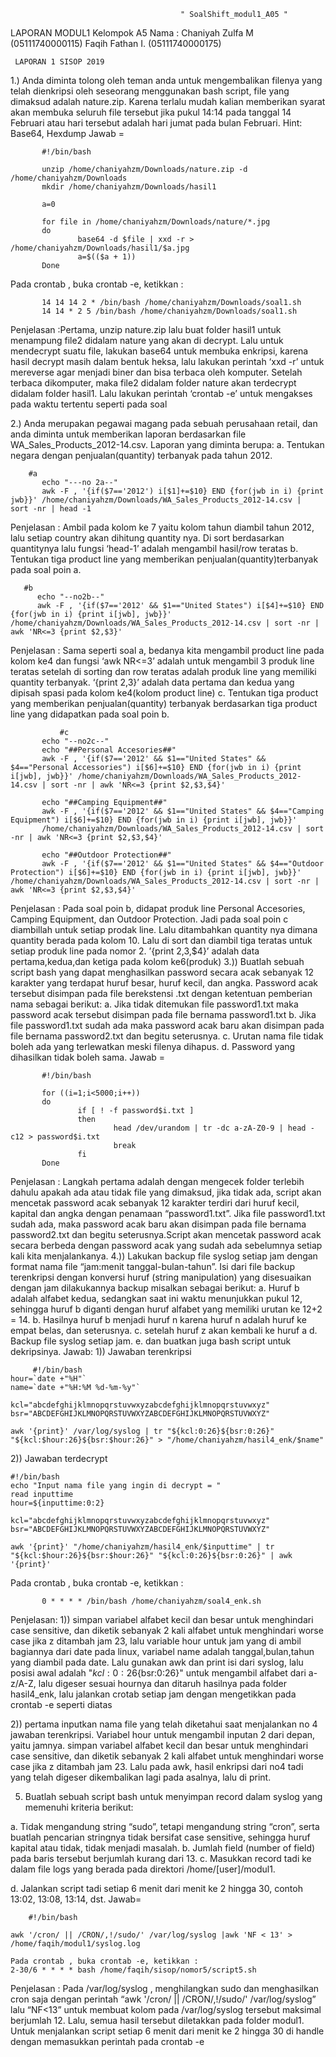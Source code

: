                                           " SoalShift_modul1_A05 "

LAPORAN MODUL1 Kelompok A5
Nama : Chaniyah Zulfa M (05111740000115)
       Faqih Fathan I.  (05111740000175)
       
     LAPORAN 1 SISOP 2019
1.) Anda diminta tolong oleh teman anda untuk mengembalikan filenya yang telah
dienkripsi oleh seseorang menggunakan bash script, file yang dimaksud adalah
nature.zip. Karena terlalu mudah kalian memberikan syarat akan membuka seluruh
file tersebut jika pukul 14:14 pada tanggal 14 Februari atau hari tersebut adalah hari
jumat pada bulan Februari.
Hint: Base64, Hexdump
Jawab =
```
       #!/bin/bash

       unzip /home/chaniyahzm/Downloads/nature.zip -d /home/chaniyahzm/Downloads
       mkdir /home/chaniyahzm/Downloads/hasil1

       a=0

       for file in /home/chaniyahzm/Downloads/nature/*.jpg
       do
               base64 -d $file | xxd -r > /home/chaniyahzm/Downloads/hasil1/$a.jpg
               a=$(($a + 1))
       Done
```

Pada crontab , buka crontab -e, ketikkan :
```
       14 14 14 2 * /bin/bash /home/chaniyahzm/Downloads/soal1.sh
       14 14 * 2 5 /bin/bash /home/chaniyahzm/Downloads/soal1.sh
```
 Penjelasan :Pertama, unzip nature.zip lalu buat folder hasil1 untuk menampung file2 didalam nature yang akan di decrypt. Lalu untuk mendecrypt suatu file, lakukan base64 untuk membuka enkripsi, karena hasil decrypt masih dalam bentuk heksa, lalu lakukan perintah ‘xxd -r’ untuk mereverse agar menjadi biner dan bisa terbaca oleh komputer. Setelah terbaca dikomputer, maka file2 didalam folder nature akan terdecrypt didalam folder hasil1.
 Lalu lakukan perintah ‘crontab -e’ untuk mengakses pada waktu tertentu seperti pada soal

2.) Anda merupakan pegawai magang pada sebuah perusahaan retail, dan anda diminta
untuk memberikan laporan berdasarkan file WA_Sales_Products_2012-14.csv.
Laporan yang diminta berupa:
       a. Tentukan negara dengan penjualan(quantity) terbanyak pada tahun 2012.
```
    #a
       echo "---no 2a--"
       awk -F , '{if($7=='2012') i[$1]+=$10} END {for(jwb in i) {print jwb}}' /home/chaniyahzm/Downloads/WA_Sales_Products_2012-14.csv |     sort -nr | head -1
```
Penjelasan :
Ambil pada kolom ke 7 yaitu kolom tahun diambil tahun 2012, lalu setiap country akan dihitung quantity nya. Di sort berdasarkan quantitynya lalu fungsi ‘head-1’ adalah mengambil hasil/row teratas
       b. Tentukan tiga product line yang memberikan penjualan(quantity)terbanyak pada soal poin a.
 ```
    #b
       echo "--no2b--"
       awk -F , '{if($7=='2012' && $1=="United States") i[$4]+=$10} END {for(jwb in i) {print i[jwb], jwb}}' /home/chaniyahzm/Downloads/WA_Sales_Products_2012-14.csv | sort -nr | awk 'NR<=3 {print $2,$3}'
```
Penjelasan :
Sama seperti soal a, bedanya kita mengambil product line pada kolom ke4 dan fungsi ‘awk NR<=3’ adalah untuk mengambil 3 produk line teratas setelah di sorting dan row teratas adalah produk line yang memiliki quantity terbanyak. ‘{print $2,$3}’ adalah data pertama dan kedua yang dipisah spasi pada kolom ke4(kolom product line)
       c. Tentukan tiga product yang memberikan penjualan(quantity) terbanyak berdasarkan tiga product line yang didapatkan pada soal poin b.
```
           #c
       echo "--no2c--"
       echo "##Personal Accesories##"
       awk -F , '{if($7=='2012' && $1=="United States" && $4=="Personal Accessories") i[$6]+=$10} END {for(jwb in i) {print i[jwb], jwb}}' /home/chaniyahzm/Downloads/WA_Sales_Products_2012-14.csv | sort -nr | awk 'NR<=3 {print $2,$3,$4}'

       echo "##Camping Equipment##"
       awk -F , '{if($7=='2012' && $1=="United States" && $4=="Camping Equipment") i[$6]+=$10} END {for(jwb in i) {print i[jwb], jwb}}' 
       /home/chaniyahzm/Downloads/WA_Sales_Products_2012-14.csv | sort -nr | awk 'NR<=3 {print $2,$3,$4}'

       echo "##Outdoor Protection##"
       awk -F , '{if($7=='2012' && $1=="United States" && $4=="Outdoor Protection") i[$6]+=$10} END {for(jwb in i) {print i[jwb], jwb}}' /home/chaniyahzm/Downloads/WA_Sales_Products_2012-14.csv | sort -nr | awk 'NR<=3 {print $2,$3,$4}'
```
Penjelasan :
Pada soal poin b, didapat produk line Personal Accesories, Camping Equipment, dan Outdoor Protection. Jadi pada soal poin c diambillah untuk setiap prodak line. Lalu ditambahkan quantity nya dimana quantity berada pada kolom 10. Lalu di sort dan diambil tiga teratas untuk setiap produk line pada nomor 2. ’{print $2,$3,$4}’ adalah data pertama,kedua,dan ketiga pada kolom ke6(produk)
3.)) Buatlah sebuah script bash yang dapat menghasilkan password secara acak sebanyak 12 karakter yang terdapat huruf besar, huruf kecil, dan angka. Password acak tersebut disimpan pada file berekstensi .txt dengan ketentuan pemberian nama
sebagai berikut:
a. Jika tidak ditemukan file password1.txt maka password acak tersebut disimpan pada file bernama password1.txt
b. Jika file password1.txt sudah ada maka password acak baru akan disimpan pada file bernama password2.txt dan begitu seterusnya.
c. Urutan nama file tidak boleh ada yang terlewatkan meski filenya dihapus.
d. Password yang dihasilkan tidak boleh sama.
Jawab =
```
       #!/bin/bash

       for ((i=1;i<5000;i++))
       do
               if [ ! -f password$i.txt ]
               then
                       head /dev/urandom | tr -dc a-zA-Z0-9 | head -c12 > password$i.txt
                       break
               fi
       Done
```
Penjelasan :
Langkah pertama adalah dengan mengecek folder terlebih dahulu apakah ada atau tidak file yang dimaksud, jika tidak ada, script akan mencetak password acak sebanyak 12 karakter terdiri dari huruf kecil, kapital dan angka dengan penamaan “password1.txt”. Jika file password1.txt sudah ada, maka password acak baru akan disimpan pada file bernama password2.txt dan begitu seterusnya.Script akan mencetak password acak secara berbeda dengan password acak yang sudah ada sebelumnya setiap kali kita menjalankanya.
4.)) Lakukan backup file syslog setiap jam dengan format nama file “jam:menit tanggal-bulan-tahun”. Isi dari file backup terenkripsi dengan konversi huruf (string manipulation) yang disesuaikan dengan jam dilakukannya backup misalkan sebagai berikut:
a. Huruf b adalah alfabet kedua, sedangkan saat ini waktu menunjukkan
pukul 12, sehingga huruf b diganti dengan huruf alfabet yang memiliki
urutan ke 12+2 = 14.
b. Hasilnya huruf b menjadi huruf n karena huruf n adalah huruf ke
empat belas, dan seterusnya.
c. setelah huruf z akan kembali ke huruf a
d. Backup file syslog setiap jam.
e. dan buatkan juga bash script untuk dekripsinya.
    Jawab:
    1)) Jawaban terenkripsi
```
     #!/bin/bash
hour=`date +"%H"`
name=`date +"%H:%M %d-%m-%y"`

kcl="abcdefghijklmnopqrstuvwxyzabcdefghijklmnopqrstuvwxyz"
bsr="ABCDEFGHIJKLMNOPQRSTUVWXYZABCDEFGHIJKLMNOPQRSTUVWXYZ"

awk '{print}' /var/log/syslog | tr "${kcl:0:26}${bsr:0:26}" "${kcl:$hour:26}${bsr:$hour:26}" > "/home/chaniyahzm/hasil4_enk/$name"
```
2)) Jawaban terdecrypt
```
#!/bin/bash
echo "Input nama file yang ingin di decrypt = "
read inputtime
hour=${inputtime:0:2}

kcl="abcdefghijklmnopqrstuvwxyzabcdefghijklmnopqrstuvwxyz"
bsr="ABCDEFGHIJKLMNOPQRSTUVWXYZABCDEFGHIJKLMNOPQRSTUVWXYZ"

awk '{print}' "/home/chaniyahzm/hasil4_enk/$inputtime" | tr "${kcl:$hour:26}${bsr:$hour:26}" "${kcl:0:26}${bsr:0:26}" | awk '{print}'
```
Pada crontab , buka crontab -e, ketikkan :
```
       0 * * * * /bin/bash /home/chaniyahzm/soal4_enk.sh
```
Penjelasan:
1)) simpan variabel alfabet kecil dan besar untuk menghindari case sensitive, dan diketik sebanyak 2 kali alfabet untuk menghindari worse case jika z ditambah jam 23,   lalu variable hour untuk jam yang di ambil bagiannya dari date pada linux, variabel name adalah tanggal,bulan,tahun yang diambil pada date. Lalu gunakan awk dan print isi dari syslog, lalu posisi awal adalah  "${kcl:0:26}${bsr:0:26}" untuk mengambil alfabet dari a-z/A-Z, lalu digeser sesuai hournya dan ditaruh hasilnya pada folder hasil4_enk, lalu jalankan crotab setiap jam dengan mengetikkan pada crontab -e seperti diatas

2)) pertama inputkan nama file yang telah diketahui saat menjalankan no 4 jawaban terenkripsi. Variabel hour untuk mengambil inputan 2 dari depan, yaitu jamnya. simpan variabel alfabet kecil dan besar untuk menghindari case sensitive, dan diketik sebanyak 2 kali alfabet untuk menghindari worse case jika z ditambah jam 23. Lalu pada awk, hasil enkripsi dari no4 tadi  yang telah digeser dikembalikan lagi pada asalnya, lalu di print.

5. Buatlah sebuah script bash untuk menyimpan record dalam syslog yang memenuhi
kriteria berikut:

a. Tidak mengandung string “sudo”, tetapi mengandung string “cron”,
serta buatlah pencarian stringnya tidak bersifat case sensitive,
sehingga huruf kapital atau tidak, tidak menjadi masalah.
b. Jumlah field (number of field) pada baris tersebut berjumlah kurang
dari 13.
c. Masukkan record tadi ke dalam file logs yang berada pada direktori
/home/[user]/modul1.

d. Jalankan script tadi setiap 6 menit dari menit ke 2 hingga 30, contoh
13:02, 13:08, 13:14, dst.
Jawab=
```
    #!/bin/bash

awk '/cron/ || /CRON/,!/sudo/' /var/log/syslog |awk 'NF < 13' > /home/faqih/modul1/syslog.log

Pada crontab , buka crontab -e, ketikkan :
2-30/6 * * * * bash /home/faqih/sisop/nomor5/script5.sh
```
Penjelasan :
Pada /var/log/syslog , menghilangkan sudo dan menghasilkan cron saja dengan perintah “awk '/cron/ || /CRON/,!/sudo/' /var/log/syslog” lalu “NF<13” untuk membuat kolom pada /var/log/syslog tersebut maksimal berjumlah 12. Lalu, semua hasil tersebut diletakkan pada folder modul1. Untuk menjalankan script setiap 6 menit dari menit ke 2 hingga 30 di handle dengan memasukkan perintah pada crontab -e
     
